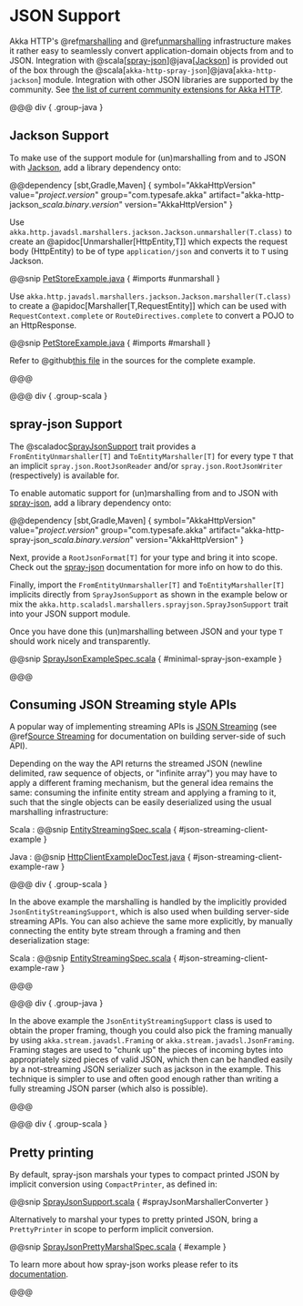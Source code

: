# JSON Support

Akka HTTP's @ref[marshalling](marshalling.md) and @ref[unmarshalling](unmarshalling.md) infrastructure makes it rather easy to seamlessly convert application-domain objects from and to JSON.
Integration with @scala[[spray-json]]@java[[Jackson]] is provided out of the box through the @scala[`akka-http-spray-json`]@java[`akka-http-jackson`] module.
Integration with other JSON libraries are supported by the community.
See [the list of current community extensions for Akka HTTP](https://akka.io/community/#extensions-to-akka-http).

@@@ div { .group-java }

## Jackson Support

To make use of the support module for (un)marshalling from and to JSON with [Jackson], add a library dependency onto:

@@dependency [sbt,Gradle,Maven] {
  symbol="AkkaHttpVersion"
  value="$project.version$"
  group="com.typesafe.akka"
  artifact="akka-http-jackson_$scala.binary.version$"
  version="AkkaHttpVersion"
}

Use `akka.http.javadsl.marshallers.jackson.Jackson.unmarshaller(T.class)` to create an @apidoc[Unmarshaller[HttpEntity,T]] which expects the request
body (HttpEntity) to be of type `application/json` and converts it to `T` using Jackson.

@@snip [PetStoreExample.java](/akka-http-tests/src/main/java/akka/http/javadsl/server/examples/petstore/PetStoreExample.java) { #imports #unmarshall }

Use `akka.http.javadsl.marshallers.jackson.Jackson.marshaller(T.class)` to create a @apidoc[Marshaller[T,RequestEntity]] which can be used with
`RequestContext.complete` or `RouteDirectives.complete` to convert a POJO to an HttpResponse.

@@snip [PetStoreExample.java](/akka-http-tests/src/main/java/akka/http/javadsl/server/examples/petstore/PetStoreExample.java) { #imports #marshall }

Refer to @github[this file](/akka-http-tests/src/main/java/akka/http/javadsl/server/examples/petstore/PetStoreExample.java) in the sources for the complete example.

@@@


@@@ div { .group-scala }

## spray-json Support

The @scaladoc[SprayJsonSupport](akka.http.scaladsl.marshallers.sprayjson.SprayJsonSupport) trait provides a `FromEntityUnmarshaller[T]` and `ToEntityMarshaller[T]` for every type `T`
that an implicit `spray.json.RootJsonReader` and/or `spray.json.RootJsonWriter` (respectively) is available for.

To enable automatic support for (un)marshalling from and to JSON with [spray-json], add a library dependency onto:

@@dependency [sbt,Gradle,Maven] {
  symbol="AkkaHttpVersion"
  value="$project.version$"
  group="com.typesafe.akka"
  artifact="akka-http-spray-json_$scala.binary.version$"
  version="AkkaHttpVersion"
}

Next, provide a `RootJsonFormat[T]` for your type and bring it into scope. Check out the [spray-json] documentation for more info on how to do this.

Finally, import the `FromEntityUnmarshaller[T]` and `ToEntityMarshaller[T]` implicits directly from `SprayJsonSupport` as shown in the example below or mix the `akka.http.scaladsl.marshallers.sprayjson.SprayJsonSupport` trait into your JSON support module.

Once you have done this (un)marshalling between JSON and your type `T` should work nicely and transparently.

@@snip [SprayJsonExampleSpec.scala]($test$/scala/docs/http/scaladsl/SprayJsonExampleSpec.scala) { #minimal-spray-json-example }

@@@ 

<a id="json-streaming-client-side"></a>
## Consuming JSON Streaming style APIs

A popular way of implementing streaming APIs is [JSON Streaming](https://en.wikipedia.org/wiki/JSON_Streaming) (see @ref[Source Streaming](../routing-dsl/source-streaming-support.md)
for documentation on building server-side of such API).

Depending on the way the API returns the streamed JSON (newline delimited, raw sequence of objects, or "infinite array") 
you may have to apply a different framing mechanism, but the general idea remains the same: consuming the infinite entity stream
and applying a framing to it, such that the single objects can be easily deserialized using the usual marshalling infrastructure:

Scala
:   @@snip [EntityStreamingSpec.scala](/akka-http-tests/src/test/scala/akka/http/scaladsl/server/EntityStreamingSpec.scala) { #json-streaming-client-example }
 
Java
:   @@snip [HttpClientExampleDocTest.java]($test$/java/docs/http/javadsl/server/JsonStreamingExamplesTest.java) { #json-streaming-client-example-raw }

@@@ div { .group-scala }

In the above example the marshalling is handled by the implicitly provided `JsonEntityStreamingSupport`, which is also used when building server-side streaming APIs.
You can also achieve the same more explicitly, by manually connecting the entity byte stream through a framing and then deserialization stage: 

Scala
:   @@snip [EntityStreamingSpec.scala](/akka-http-tests/src/test/scala/akka/http/scaladsl/server/EntityStreamingSpec.scala) { #json-streaming-client-example-raw }
 
@@@

@@@ div { .group-java }

In the above example the `JsonEntityStreamingSupport` class is used to obtain the proper framing, though you could also
pick the framing manually by using `akka.stream.javadsl.Framing` or `akka.stream.javadsl.JsonFraming`. 
Framing stages are used to "chunk up" the pieces of incoming bytes into appropriately sized pieces of valid JSON,
which then can be handled easily by a not-streaming JSON serializer such as jackson in the example. This technique is simpler to use
and often good enough rather than writing a fully streaming JSON parser (which also is possible). 

@@@ 


@@@ div { .group-scala }

## Pretty printing

By default, spray-json marshals your types to compact printed JSON by implicit conversion using `CompactPrinter`, as defined in:

@@snip [SprayJsonSupport.scala](/akka-http-marshallers-scala/akka-http-spray-json/src/main/scala/akka/http/scaladsl/marshallers/sprayjson/SprayJsonSupport.scala) { #sprayJsonMarshallerConverter }

Alternatively to marshal your types to pretty printed JSON, bring a `PrettyPrinter` in scope to perform implicit conversion.

@@snip [SprayJsonPrettyMarshalSpec.scala]($test$/scala/docs/http/scaladsl/SprayJsonPrettyMarshalSpec.scala) { #example }

To learn more about how spray-json works please refer to its [documentation][spray-json].

@@@

[spray-json]: https://github.com/spray/spray-json
[jackson]: https://github.com/FasterXML/jackson
